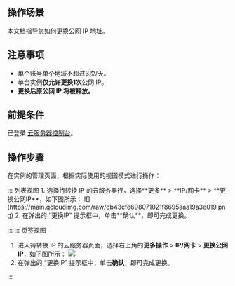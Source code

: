 ## 操作场景

本文档指导您如何更换公网 IP 地址。

## 注意事项
- 单个账号单个地域不超过3次/天。
- 单台实例**仅允许更换1次**公网 IP。
- **更换后原公网 IP 将被释放。**

## 前提条件

已登录  [云服务器控制台](https://console.cloud.tencent.com/cvm/index)。

## 操作步骤
在实例的管理页面，根据实际使用的视图模式进行操作：

<dx-tabs>
::: 列表视图
1. 选择待转换 IP 的云服务器行，选择**更多** > **IP/网卡** > **更换公网IP**，如下图所示：
![](https://main.qcloudimg.com/raw/db43cfe698071021f8695aaa19a3e019.png)
2. 在弹出的 “更换IP” 提示框中，单击**确认**，即可完成更换。


:::
::: 页签视图
1. 进入待转换 IP 的云服务器页面，选择右上角的**更多操作** > **IP/网卡** > **更换公网IP**，如下图所示：
![](https://qcloudimg.tencent-cloud.cn/raw/dbb5727a5c27248663137d87c02266ac.png)
2. 在弹出的 “更换IP” 提示框中，单击**确认**，即可完成更换。


:::
</dx-tabs>




